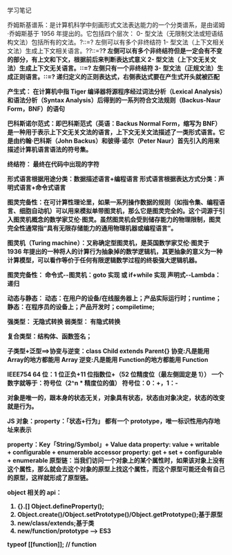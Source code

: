 <!--
 * @Author: Eric YangXinde
 * @Date: 2020-09-25 20:00:09
 * @LastModifiedBy: Eric YangXinde
 * @LastEditTime: 2020-11-10 17:41:54
 * @Description:
-->

学习笔记

乔姆斯基谱系：是计算机科学中刻画形式文法表达能力的一个分类谱系，是由诺姆·乔姆斯基于 1956 年提出的。它包括四个层次：
0- 型文法（无限制文法或短语结构文法）包括所有的文法。?::=? 左侧可以有多个非终结符
1- 型文法（上下文相关文法）生成上下文相关语言。?<A>?::=?<B>? 左侧可以有多个非终结符但是一定会有不变的部分，有上文和下文，根据前后来判断表达式意义
2- 型文法（上下文无关文法）生成上下文无关语言。<A>::=? 左侧只有一个非终结符
3- 型文法（正规文法）生成正则语言。<A>::=<A>? 递归定义的正则表达式，右侧表达式要在产生式开头就被匹配

产生式： 在计算机中指 Tiger 编译器将源程序经过词法分析（Lexical Analysis）和语法分析（Syntax Analysis）后得到的一系列符合文法规则（Backus-Naur Form，BNF）的语句

巴科斯诺尔范式：即巴科斯范式（英语：Backus Normal Form，缩写为 BNF）是一种用于表示上下文无关文法的语言，上下文无关文法描述了一类形式语言。它是由约翰·巴科斯（John Backus）和彼得·诺尔（Peter Naur）首先引入的用来描述计算机语言语法的符号集。

终结符： 最终在代码中出现的字符

形式语言根据用途分类：数据描述语言+编程语言
形式语言根据表达方式分类：声明式语言+命令式语言

图灵完备性：在可计算性理论里，如果一系列操作数据的规则（如指令集、编程语言、细胞自动机）可以用来模拟单带图灵机，那么它是图灵完全的。这个词源于引入图灵机概念的数学家艾伦·图灵。虽然图灵机会受到储存能力的物理限制，图灵完全性通常指“具有无限存储能力的通用物理机器或编程语言”。

图灵机（Turing machine）：又称确定型图灵机，是英国数学家艾伦·图灵于 1936 年提出的一种将人的计算行为抽象掉的数学逻辑机，其更抽象的意义为一种计算模型，可以看作等价于任何有限逻辑数学过程的终极强大逻辑机器。

图灵完备性：
命令式--图灵机：goto 实现 或 if+while 实现
声明式--Lambda：递归

动态与静态：
动态：在用户的设备/在线服务器上；产品实际运行时；runtime；
静态：在程序员的设备上；产品开发时；compiletime;

强类型： 无隐式转换
弱类型： 有隐式转换

复合类型：结构体、函数签名；

子类型+泛型==>协变与逆变：class Child extends Parent{}
协变:凡是能用 Array<Child>的地方都能用 Array<Parent>
逆变:凡是能用 Function<Parent>的地方都能用 Function<Child>

IEEE754 64 位：1 位正负+11 位指数位+（52 位精度位（最左侧固定是 1））
一个数字就等于：符号位（2^n \* 精度位的值） 符号位：0：+，1：-

对象是唯一的，跟本身的状态无关，对象具有状态，状态由对象决定，状态的改变就是行为。

JS 对象：property：「状态+行为」 都有一个 prototype，唯一标识性用内存地址来表示

property：Key「String/Symbol」+ Value
data property: value + writable + configurable + enumerable
accessor property: get + set + configurable + enumerable
原型链：当我们访问一个对象上的某个属性时，如果该对象上没有这个属性，那么就会去这个对象的原型上找这个属性，而这个原型可能还会有自己的原型，这样就形成了原型链。

object 相关的 api：

1. {}.[] Object.defineProperty();
2. Object.create()/Object.setPrototype()/Object.getPrototype();基于原型
3. new/class/extends;基于类
4. new/function/prototype --> ES3

typeof [[function]]; // function
